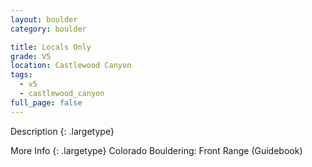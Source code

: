 ```yaml
---
layout: boulder
category: boulder

title: Locals Only
grade: V5
location: Castlewood Canyon
tags:
  - v5
  - castlewood_canyon
full_page: false
---
```


Description
{: .largetype}


More Info
{: .largetype}
Colorado Bouldering: Front Range (Guidebook)
